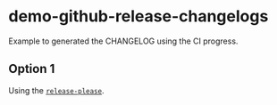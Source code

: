 # demo-github-release-changelogs

Example to generated the CHANGELOG using the CI progress.

## Option 1
Using the [`release-please`](https://github.com/googleapis/release-please).
